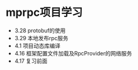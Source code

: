 # mprpc项目学习
* 3.28 protobuf的使用
* 3.29 本地发布rpc服务
* 4.1 项目动态库编译
* 4.16 框架配置文件加载及RpcProvider的网络服务
* 4.17 复习前面
